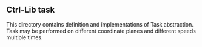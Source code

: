 ## Ctrl-Lib task
This directory contains definition and implementations of Task abstraction. Task may be performed on different coordinate planes and different speeds multiple times.
